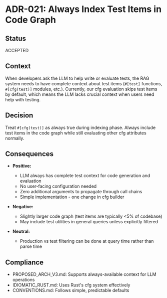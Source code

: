 # ADR-021: Always Index Test Items in Code Graph

## Status
ACCEPTED

## Context
When developers ask the LLM to help write or evaluate tests, the RAG system needs
to have complete context about test items (`#[test]` functions, `#[cfg(test)]`
modules, etc.). Currently, our cfg evaluation skips test items by default, which
means the LLM lacks crucial context when users need help with testing.

## Decision
Treat `#[cfg(test)]` as always true during indexing phase. Always include test
items in the code graph while still evaluating other cfg attributes normally.

## Consequences
- **Positive:**
  - LLM always has complete test context for code generation and evaluation
  - No user-facing configuration needed
  - Zero additional arguments to propagate through call chains
  - Simple implementation - one change in cfg builder

- **Negative:**
  - Slightly larger code graph (test items are typically <5% of codebase)
  - May include test utilities in general queries unless explicitly filtered

- **Neutral:**
  - Production vs test filtering can be done at query time rather than parse time

## Compliance
- PROPOSED_ARCH_V3.md: Supports always-available context for LLM operations
- IDIOMATIC_RUST.md: Uses Rust's cfg system effectively
- CONVENTIONS.md: Follows simple, predictable defaults
